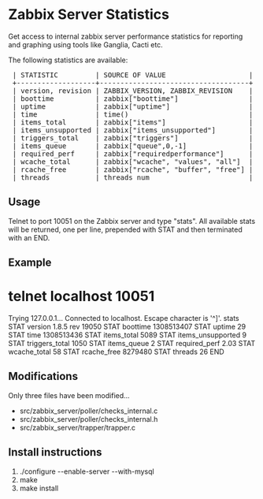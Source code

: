 Zabbix Server Statistics
========================

Get access to internal zabbix server performance statistics
for reporting and graphing using tools like Ganglia, Cacti etc.

The following statistics are available:

<pre>
 | STATISTIC         | SOURCE OF VALUE                    | 
 +-------------------+------------------------------------+
 | version, revision | ZABBIX_VERSION, ZABBIX_REVISION    |
 | boottime          | zabbix["boottime"]                 | 
 | uptime            | zabbix["uptime"]                   |
 | time              | time()                             |
 | items_total       | zabbix["items"]                    |
 | items_unsupported | zabbix["items_unsupported"]        |
 | triggers_total    | zabbix["triggers"]                 |
 | items_queue       | zabbix["queue",0,-1]               |
 | required_perf     | zabbix["requiredperformance"]      |
 | wcache_total      | zabbix["wcache", "values", "all"]  |
 | rcache_free       | zabbix["rcache", "buffer", "free"] | 
 | threads           | threads_num                        | 
</pre>

Usage
-----

Telnet to port 10051 on the Zabbix server and type "stats". All available
stats will be returned, one per line, prepended with STAT and then 
terminated with an END.

Example
-------

# telnet localhost 10051
Trying 127.0.0.1...
Connected to localhost.
Escape character is '^]'.
stats
STAT version 1.8.5 rev 19050
STAT boottime 1308513407
STAT uptime 29
STAT time 1308513436
STAT items_total 5089
STAT items_unsupported 9
STAT triggers_total 1050
STAT items_queue 2
STAT required_perf 2.03
STAT wcache_total 58
STAT rcache_free 8279480
STAT threads 26
END

Modifications
-------------

Only three files have been modified...

* src/zabbix_server/poller/checks_internal.c
* src/zabbix_server/poller/checks_internal.h
* src/zabbix_server/trapper/trapper.c

Install instructions
--------------------

1. ./configure --enable-server --with-mysql
2. make
3. make install

